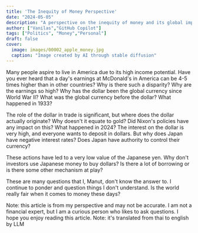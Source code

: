 ```yaml
---
title: 'The Inequity of Money Perspective'
date: "2024-05-05"
description: "A perspective on the inequity of money and its global implications."
author: ["Vanilas","GitHub Copilot"]
tags: ["Politics", "Money","Personal"]
draft: false
cover:
  image: images/00002_apple_money.jpg
  caption: "Image created by AI through stable diffusion"
---
```


Many people aspire to live in America due to its high income potential. Have you ever heard that a day's earnings at McDonald's in America can be 4-5 times higher than in other countries? Why is there such a disparity? Why are the earnings so high? Why has the dollar been the global currency since World War II? What was the global currency before the dollar? What happened in 1933?

The role of the dollar in trade is significant, but where does the dollar actually originate? Why doesn't it equate to gold? Did Nixon's policies have any impact on this? What happened in 2024? The interest on the dollar is very high, and everyone wants to deposit in dollars. But why does Japan have negative interest rates? Does Japan have authority to control their currency?

These actions have led to a very low value of the Japanese yen. Why don't investors use Japanese money to buy dollars? Is there a lot of borrowing or is there some other mechanism at play?

These are many questions that I, Manut, don't know the answer to. I continue to ponder and question things I don't understand. Is the world really fair when it comes to money these days?

Note: this article is from my perspective and may not be accurate. I am not a financial expert, but I am a curious person who likes to ask questions. I hope you enjoy reading this article. 
Note: it's translated from thai to english by LLM
